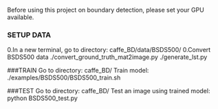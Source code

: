 Before using this project on boundary detection, please set your GPU available.

### SETUP DATA
0.In a new terminal, go to directory: caffe_BD/data/BSDS500/
0.Convert BSDS500 data
  ./convert_ground_truth_mat2image.py
  ./generate_lst.py

###TRAIN
Go to directory: caffe_BD/
Train model:
  ./examples/BSDS500/BSDS500_train.sh

###TEST
Go to directory: caffe_BD/
Test an image using trained model:
  python BSDS500_test.py
